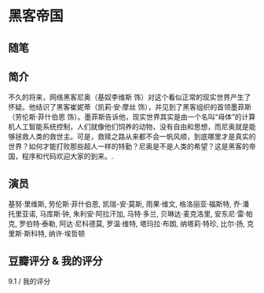 # 黑客帝国

## 随笔

## 简介

不久的将来，网络黑客尼奥（基奴李维斯 饰）对这个看似正常的现实世界产生了怀疑。他结识了黑客崔妮蒂（凯莉·安·摩丝 饰），并见到了黑客组织的首领墨菲斯（劳伦斯·菲什伯恩 饰）。墨菲斯告诉他，现实世界其实是由一个名叫“母体”的计算机人工智能系统控制，人们就像他们饲养的动物，没有自由和思想，而尼奥就是能够拯救人类的救世主。可是，救赎之路从来都不会一帆风顺，到底哪里才是真实的世界？如何才能打败那些超人一样的特勤？尼奥是不是人类的希望？这是黑客的帝国，程序和代码欢迎大家的到来。.

## 演员

基努·里维斯, 劳伦斯·菲什伯恩, 凯瑞-安·莫斯, 雨果·维文, 格洛丽亚·福斯特, 乔·潘托里亚诺, 马库斯·钟, 朱利安·阿拉汗加, 马特·多兰, 贝琳达·麦克洛里, 安东尼·雷·帕克, 罗伯特·泰勒, 阿达·尼科德莫, 罗温·维特, 塔玛拉·布朗, 纳塔莉·特珍, 比尔·扬, 克里斯·斯科特, 纳许·埃哲顿

## 豆瓣评分 & 我的评分

9.1 / 我的评分
